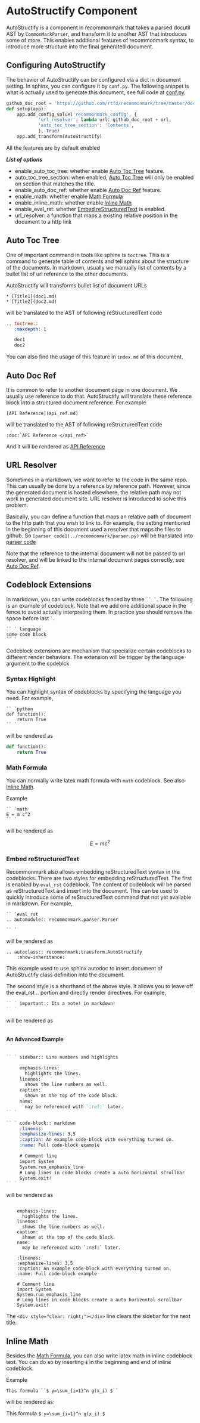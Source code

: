 AutoStructify Component
=======================
AutoStructify is a component in recommonmark that takes a parsed docutil AST by `CommonMarkParser`,
and transform it to another AST that introduces some of more. This enables additional features
of recommonmark syntax, to introduce more structure into the final generated document.


Configuring AutoStructify
-------------------------
The behavior of AutoStructify can be configured via a dict in document setting.
In sphinx, you can configure it by ```conf.py```. The following snippet
is what is actually used to generate this document, see full code at [conf.py](conf.py).

```python
github_doc_root = 'https://github.com/rtfd/recommonmark/tree/master/doc/'
def setup(app):
    app.add_config_value('recommonmark_config', {
            'url_resolver': lambda url: github_doc_root + url,
            'auto_toc_tree_section': 'Contents',
            }, True)
    app.add_transform(AutoStructify)

```
All the features are by default enabled

***List of options***
* enable_auto_toc_tree: whether enable [Auto Toc Tree](#auto-toc-tree) feature.
* auto_toc_tree_section: when enabled,  [Auto Toc Tree](#auto-toc-tree) will only be enabled on section that matches the title.
* enable_auto_doc_ref: whether enable [Auto Doc Ref](#auto-doc-ref) feature.
* enable_math: whether enable [Math Formula](#math-formula)
* enable_inline_math: whether enable [Inline Math](#inline-math)
* enable_eval_rst: whether [Embed reStructuredText](#embed-restructuredtext) is enabled.
* url_resolver: a function that maps a existing relative position in the document to a http link

Auto Toc Tree
-------------
One of important command in tools like sphinx is ```toctree```. This is a command to generate table of contents and
tell sphinx about the structure of the documents. In markdown, usually we manually list of contents by a bullet list
of url reference to the other documents.

AutoStructify will transforms bullet list of document URLs

```
* [Title1](doc1.md)
* [Title2](doc2.md)
```
will be translated to the AST of following reStructuredText code
```rst
.. toctree::
   :maxdepth: 1

   doc1
   doc2
```
You can also find the usage of this feature in ```index.md``` of this document.

Auto Doc Ref
------------
It is common to refer to another document page in one document. We usually use reference to do that.
AutoStructify will translate these reference block into a structured document reference. For example
```
[API Reference](api_ref.md)
```
will be translated to the AST of following reStructuredText code
```
:doc:`API Reference </api_ref>`
```
And it will be rendered as [API Reference](api_ref.md)

URL Resolver
------------
Sometimes in a markdown, we want to refer to the code in the same repo.
This can usually be done by a reference by reference path. However, since the generated document is hosted elsewhere,
the relative path may not work in generated document site. URL resolver is introduced to solve this problem.

Basically, you can define a function that maps an relative path of document to the http path that you wish to link to.
For example, the setting  mentioned in the beginning of this document used a resolver that maps the files to github.
So ```[parser code](../recommonmark/parser.py)``` will be translated into [parser code](../recommonmark/parser.py)

Note that the reference to the internal document will not be passed to url resolver, and will be linked to the internal document pages correctly, see [Auto Doc Ref](#auto-doc-ref).


Codeblock Extensions
--------------------
In markdown, you can write codeblocks fenced by three ``` `` ` ```. The following is an example of codeblock.
Note that we add one additional space in the fence to avoid actually interpreting them. In practice you should remove the space before last ``` ` ```.
```
`` ` language
some code block
`` `
```

Codeblock extensions are mechanism that specialize certain codeblocks to different render behaviors.
The extension will be trigger by the language argument to the codeblck

### Syntax Highlight
You can highlight syntax of codeblocks by specifying the language you need. For example,
```
`` `python
def function():
    return True
`` `
```
will be rendered as
```python
def function():
    return True
```

### Math Formula
You can normally write latex math formula with ```math``` codeblock. See also [Inline Math](#inline-math).

Example
```
`` `math
E = m c^2
`` `
```
will be rendered as
```math
E = m c^2
```

### Embed reStructuredText
Recommonmark also allows embedding reStructuredText syntax in the codeblocks.
There are two styles for embedding reStructuredText. The first is enabled by ```eval_rst``` codeblock. The content of codeblock will be parsed as reStructuredText and insert into the document. This can be used to quickly introduce some of reStructuredText command that not yet available in markdown. For example,
```
`` `eval_rst
.. automodule:: recommonmark.parser.Parser

`` `
```
will be rendered as
```eval_rst
.. autoclass:: recommonmark.transform.AutoStructify
    :show-inheritance:
```
This example used to use sphinx autodoc to insert document of AutoStructify class definition into the document.

The second style is a shorthand of the above style. It allows you to leave off the eval_rst .. portion and directly render directives. For example,

```rst
`` ` important:: Its a note! in markdown!
`` `
```
will be rendered as

``` important:: Its a note! in markdown!
```

#### An Advanced Example

```rst

`` ` sidebar:: Line numbers and highlights

     emphasis-lines:
       highlights the lines.
     linenos:
       shows the line numbers as well.
     caption:
       shown at the top of the code block.
     name:
       may be referenced with `:ref:` later.
`` `

`` ` code-block:: markdown
     :linenos:
     :emphasize-lines: 3,5
     :caption: An example code-block with everything turned on.
     :name: Full code-block example

     # Comment line
     import System
     System.run_emphasis_line
     # Long lines in code blocks create a auto horizontal scrollbar
     System.exit!
`` `
```

will be rendered as

``` sidebar:: Line numbers and highlights

    emphasis-lines:
      highlights the lines.
    linenos:
      shows the line numbers as well.
    caption:
      shown at the top of the code block.
    name:
      may be referenced with `:ref:` later.
```

``` code-block:: markdown
    :linenos:
    :emphasize-lines: 3,5
    :caption: An example code-block with everything turned on.
    :name: Full code-block example

    # Comment line
    import System
    System.run_emphasis_line
    # Long lines in code blocks create a auto horizontal scrollbar
    System.exit!
```

The `<div style="clear: right;"></div>` line clears the sidebar for the next title.

<div style="clear: right;"></div>


Inline Math
-----------
Besides the [Math Formula](#math-formula), you can also write latex math in inline codeblock text. You can do so by inserting ```$```
in the beginning and end of inline codeblock.

Example

```
This formula ``$ y=\sum_{i=1}^n g(x_i) $``
```

will be rendered as:

This formula ``$ y=\sum_{i=1}^n g(x_i) $``

